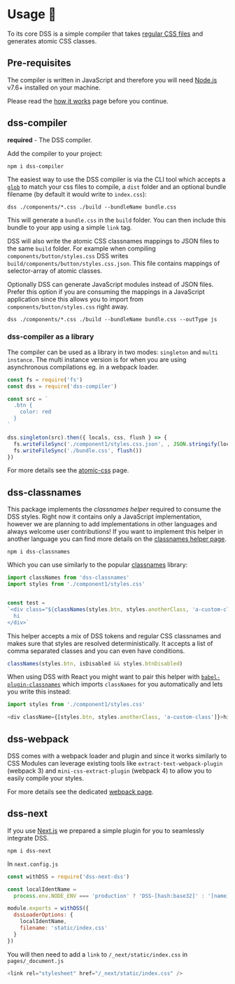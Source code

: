 # Usage 🔋

To its core DSS is a simple compiler that takes [regular CSS files](./supported-css-features) and generates atomic CSS classes.

## Pre-requisites

The compiler is written in JavaScript and therefore you will need [Node.js](https://nodejs.org) v7.6+ installed on your machine.

Please read the [how it works](./how-it-works) page before you continue.

## dss-compiler

**required** - The DSS compiler.

Add the compiler to your project:

```
npm i dss-compiler
```

The easiest way to use the DSS compiler is via the CLI tool which accepts a [`glob`](https://www.npmjs.com/package/glob) to match your css files to compile, a `dist` folder and an optional bundle filename (by default it would write to `index.css`):

```
dss ./components/*.css ./build --bundleName bundle.css
```

This will generate a `bundle.css` in the `build` folder. You can then include this bundle to your app using a simple `link` tag.

DSS will also write the atomic CSS classnames mappings to JSON files to the same `build` folder. For example when compiling `components/button/styles.css` DSS writes `build/components/button/styles.css.json`. This file contains mappings of selector-array of atomic classes.

Optionally DSS can generate JavaScript modules instead of JSON files. Prefer this option if you are consuming the mappings in a JavaScript application since this allows you to import from `components/button/styles.css` right away.

```
dss ./components/*.css ./build --bundleName bundle.css --outType js
```

### dss-compiler as a library

The compiler can be used as a library in two modes: `singleton` and `multi instance`. The multi instance version is for when you are using asynchronous compilations eg. in a webpack loader.

```js
const fs = require('fs')
const dss = require('dss-compiler')

const src = `
  .btn {
    color: red
  }
`

dss.singleton(src).then({ locals, css, flush } => {
  fs.writeFileSync('./component1/styles.css.json', , JSON.stringify(locals))
  fs.writeFileSync('./bundle.css', flush())
})
```

For more details see the [atomic-css](/atomic-css) page.

## dss-classnames

This package implements the _classnames helper_ required to consume the DSS styles. Right now it contains only a JavaScript implementation, however we are planning to add implementations in other languages and always welcome user contributions! If you want to implement this helper in another language you can find more details on the [classnames helper page](/classnames-helper).


```
npm i dss-classnames
```
Which you can use similarly to the popular [classnames](https://www.npmjs.com/package/classnames) library:

```js
import classNames from 'dss-classnames'
import styles from './component1/styles.css'


const test =
`<div class="${classNames(styles.btn, styles.anotherClass, 'a-custom-class')}">
  hi
</div>`
```

This helper accepts a mix of DSS tokens and regular CSS classnames and makes sure that styles are resolved deterministically. It accepts a list of comma separated classes and you can even have conditions.

```js
classNames(styles.btn, isDisabled && styles.btnDisabled)
```

When using DSS with React you might want to pair this helper with [`babel-plugin-classnames`](https://www.npmjs.com/package/babel-plugin-classnames) which imports `classNames` for you automatically and lets you write this instead:

```js
import styles from './component1/styles.css'

<div className={[styles.btn, styles.anotherClass, 'a-custom-class']}>hi</div>
```

## dss-webpack

DSS comes with a webpack loader and plugin and since it works similarly to CSS Modules can leverage existing tools like `extract-text-webpack-plugin` (webpack 3) and `mini-css-extract-plugin` (webpack 4) to allow you to easily compile your styles.

For more details see the dedicated [webpack page](/webpack).

## dss-next

If you use [Next.js](https://nextjs.org) we prepared a simple plugin for you to seamlessly integrate DSS.

```
npm i dss-next
```

In `next.config.js`

```js
const withDSS = require('dss-next-dss')

const localIdentName =
  process.env.NODE_ENV === 'production' ? 'DSS-[hash:base32]' : '[name]-[local]--[hash:base32:5]'

module.exports = withDSS({
  dssLoaderOptions: {
    localIdentName,
    filename: 'static/index.css'
  }
})
```

You will then need to add a `link` to `/_next/static/index.css` in `pages/_document.js`

```js
<link rel="stylesheet" href="/_next/static/index.css" />
```
